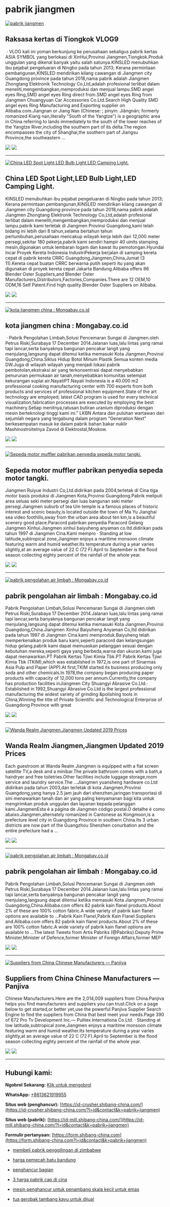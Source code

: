 # pabrik jiangmen

<a href="https://swt.shibang-china.com/?l=id&img&k=pabrik+jiangmen" target="_blank">![pabrik jiangmen](http://static.shibang-china.com/all-800x300/109.jpg)</a>

## Raksasa kertas di Tiongkok VLOG9
&nbsp;&#0183;&#32;VLOG kali ini yoman berkunjung ke perusahaan sekaligus pabrik kertas ASIA SYMBOL yang berlokasi di XinHui,Provinsi Jiangmen,Tiongkok.Produk unggulan yang dikenal banyak yaitu salah satunya.KINSLED menubuhkan ibu pejabat pengeluaran di Ningbo pada tahun 2013; Kerana permintaan pembangunan,KINSLED mendirikan kilang cawangan di Jiangmen city Guangdong province pada tahun 2018,nama pabrik adalah Jiangmen Zhongtang Elektronik Technology Co,Ltd,adalah profesional terlibat dalam meneliti,mengembangkan,memproduksi dan menjual lampu.SMD angel eyes Ring,SMD angel eyes Ring direct from.SMD angel eyes Ring from Jiangmen Chuangyuan Car Accessories Co.Ltd.Search High Quality SMD angel eyes Ring Manufacturing and Exporting supplier on Alibaba.com.Jiangnan or Jiang Nan (Chinese: ; pinyin: Jiāngn&#225;n; formerly romanized Kiang nan,literally &quot;South of the Yangtze&quot;) is a geographic area in China referring to lands immediately to the south of the lower reaches of the Yangtze River,including the southern part of its delta.The region encompasses the city of Shanghai,the southern part of Jiangsu Province,the southeastern …


<a href="https://whatsapp.shibangsoft.com/WhatsApp.php" target="_blank" title="WhatsApp">![](http://static.shibang-china.com/icon/whatsapp.png)</a> <a href="https://swt.shibang-china.com/?l=id&icon&k=pabrik+jiangmen" target="_blank">![](http://static.shibang-china.com/icon/chat-id.png)</a>

---

<a href="https://swt.shibang-china.com/?l=id&img&k=pabrik+jiangmen" target="_blank">![China LED Spot Light,LED Bulb Light,LED Camping Light.](http://static.shibang-china.com/all-800x300/70.jpg)</a>

## China LED Spot Light,LED Bulb Light,LED Camping Light.
KINSLED menubuhkan ibu pejabat pengeluaran di Ningbo pada tahun 2013; Kerana permintaan pembangunan,KINSLED mendirikan kilang cawangan di Jiangmen city Guangdong province pada tahun 2018,nama pabrik adalah Jiangmen Zhongtang Elektronik Technology Co,Ltd,adalah profesional terlibat dalam meneliti,mengembangkan,memproduksi dan menjual lampu.pabrik kami terletak di Jiangmen Provinsi Guangdong,kami telah bidang ini lebih dari 8 tahun,selama bertahun tahun pertumbuhan,perusahaan mencakup wilayah kerja lebih dari 12,000 meter persegi,sekitar 180 pekerja,pabrik kami sendiri hampir 40 uinits stamping mesin,digunakan untuk lembaran logam dan kawat itu pemotongan.Hyundai Incar Proyek Kereta Indonesia IndustriPekerja berjalan di samping kereta cepat di pabrik kereta CRRC Guangdong,Jiangmen,China,Jumat (3 11).Kereta cepat buatan CRRC berwarna putih seperti itu yang akan digunakan di proyek kereta cepat Jakarta Bandung.Alibaba offers 86 Blender Oster Suppliers,and Blender Oster Manufacturers,Distributors,Factories,Companies.There are 12 OEM,10 ODM,16 Self Patent.Find high quality Blender Oster Suppliers on Alibaba.


<a href="https://whatsapp.shibangsoft.com/WhatsApp.php" target="_blank" title="WhatsApp">![](http://static.shibang-china.com/icon/whatsapp.png)</a> <a href="https://swt.shibang-china.com/?l=id&icon&k=pabrik+jiangmen" target="_blank">![](http://static.shibang-china.com/icon/chat-id.png)</a>

---

<a href="https://swt.shibang-china.com/?l=id&img&k=pabrik+jiangmen" target="_blank">![kota jiangmen china : Mongabay.co.id](http://static.shibang-china.com/all-800x300/840.jpg)</a>

## kota jiangmen china : Mongabay.co.id
&nbsp;&#0183;&#32;Pabrik Pengolahan Limbah,Solusi Pencemaran Sungai di Jiangmen.oleh Petrus Riski,Surabaya 17 December 2014.Jalanan luas,lalu lintas yang ramai tapi lancar,serta banyaknya bangunan pencakar langit yang menjulang,langsung dapat ditemui ketika memasuki Kota Jiangmen,Provinsi Guangdong,China.Siklus Hidup Botol Minum Plastik Semua konten media DW.Juga di wilayah wilayah yang menjadi lokasi pabrik pembotolan,ekstraksi air yang terkonsentrasi dapat menyebabkan penurunan permukaan air tanah,menyebabkan komunitas setempat kekurangan suplai air.NayatiPT.Nayati Indonesia is a 40.000 m2 professional cooking manufacturing center with 700 experts from both products and services of professional kitchen equipment.State of the art technology are employed; latest CAD program is used for every technical visualization,fabrication processes are executed by employing the best machinery.Setiap menitnya,ratusan butiran uranium diproduksi dengan mesin berteknologi tinggi kami ini.&quot; LKBN Antara dan puluhan wartawan dari sejumlah negara yang tergabung dalam program &quot;Generation Next&quot; berkesempatan masuk ke dalam pabrik bahan bakar nuklir Mashinostroitelnya Zavod di Elektrostal,Moskow.


<a href="https://whatsapp.shibangsoft.com/WhatsApp.php" target="_blank" title="WhatsApp">![](http://static.shibang-china.com/icon/whatsapp.png)</a> <a href="https://swt.shibang-china.com/?l=id&icon&k=pabrik+jiangmen" target="_blank">![](http://static.shibang-china.com/icon/chat-id.png)</a>

---

<a href="https://swt.shibang-china.com/?l=id&img&k=pabrik+jiangmen" target="_blank">![Sepeda motor muffler pabrikan penyedia sepeda motor tangki.](http://static.shibang-china.com/all-800x300/312.jpg)</a>

## Sepeda motor muffler pabrikan penyedia sepeda motor tangki.
Jiangmen Ruiyue Industri Co,Ltd.didirikan pada 2004,terletak di Cina tiga motor basis produksi di Jiangmen Kota,Provinsi Guangdong.Pabrik meliputi area seluas seki meter persegi dan luas bangunan seki meter persegi.Jiangmen suburb of tea Um temple is a famous places of historic interest and scenic beauty,is located outside the town of Ma Yu Jianghai sea video foothills,away from the urban area about ten km,is a beautiful scenery good place.Paracord pabrikan penyedia Paracord Gelang Jiangmen Xinhui.Jiangmen xinhui baiyuheng anyaman co.ltd.didirikan pada tahun 1997 di Jiangmen Cina.Kami mempro&nbsp;&#0183;&#32;Standing at low latitude,subtropical zone,Jiangmen enjoys a maritime monsoon climate featuring warm and humid weather.Its temperature during a year varies slightly,at an average value of 22 C (72 F).April to September is the flood season collecting eighty percent of the rainfall of the whole year.


<a href="https://whatsapp.shibangsoft.com/WhatsApp.php" target="_blank" title="WhatsApp">![](http://static.shibang-china.com/icon/whatsapp.png)</a> <a href="https://swt.shibang-china.com/?l=id&icon&k=pabrik+jiangmen" target="_blank">![](http://static.shibang-china.com/icon/chat-id.png)</a>

---

<a href="https://swt.shibang-china.com/?l=id&img&k=pabrik+jiangmen" target="_blank">![pabrik pengolahan air limbah : Mongabay.co.id](http://static.shibang-china.com/all-800x300/761.jpg)</a>

## pabrik pengolahan air limbah : Mongabay.co.id
Pabrik Pengolahan Limbah,Solusi Pencemaran Sungai di Jiangmen.oleh Petrus Riski,Surabaya 17 December 2014.Jalanan luas,lalu lintas yang ramai tapi lancar,serta banyaknya bangunan pencakar langit yang menjulang,langsung dapat ditemui ketika memasuki Kota Jiangmen,Provinsi Guangdong,China.Jiangmen Xinhui Baiyuheng Anyaman Co,ltd didirikan pada tahun 1997 di Jiangmen Cina.kami memproduk.Baiyuheng telah memperkenalkan produk baru kami,seperti paracord dan kelangsungan hidup gelang.pabrik kami dapat memuaskan pelanggan sesuai dengan kebutuhan mereka,seperti gaya yang berbeda,warna dan ukuran.kami juga dapat menawarkan.PT Pabrik Kertas Tjiwi Kimia Tbk.PT Pabrik Kertas Tjiwi Kimia Tbk (TKIM),which was established in 1972,is one part of Sinarmas Asia Pulp and Paper (APP).At first,TKIM started its business producing only soda and other chemicals.In 1978,the company began producing paper products with capacity of 12,000 tons per annum.Currently,the company has production facilities inJiangmen City Shuangyi Abrasive Co.Ltd.&#183; Established in 1992,Shuangyi Abrasive Co.Ltd is the largest professional manufacturing the widest variety of grinding &amp;polishing tools in China,Winning the title of Private Scientific and Technological Enterprise of Guangdong Province with great


<a href="https://whatsapp.shibangsoft.com/WhatsApp.php" target="_blank" title="WhatsApp">![](http://static.shibang-china.com/icon/whatsapp.png)</a> <a href="https://swt.shibang-china.com/?l=id&icon&k=pabrik+jiangmen" target="_blank">![](http://static.shibang-china.com/icon/chat-id.png)</a>

---

<a href="https://swt.shibang-china.com/?l=id&img&k=pabrik+jiangmen" target="_blank">![Wanda Realm Jiangmen,Jiangmen Updated 2019 Prices](http://static.shibang-china.com/all-800x300/898.jpg)</a>

## Wanda Realm Jiangmen,Jiangmen Updated 2019 Prices
Each guestroom at Wanda Realm Jiangmen is equipped with a flat screen satellite TV,a desk and a minibar.The private bathroom comes with a bath,a hairdryer and free toiletries.Other facilities include luggage storage,room service and laundry service.The …Jiangmen yuansheng hardware co.Ltd didirikan pada tahun 2003,dan terletak di kota Jiangmen,Provinsi Guangdong,yang hanya 2.5 jam jauh dari shenzhen.jaringan transportasi di sini menawarkan tanah dan air yang paling kenyamanan bagi kita untuk mengirimkan produk unggulan dan layanan kepada pelanggan kami.JiangmenEsta &#233; a p&#225;gina de Jiangmen c&#243;digo postal.O detalhe &#233; como abaixo.Jiangmen,alternately romanized in Cantonese as Kongmoon,is a prefecture level city in Guangdong Province in southern China.Its 3 urban districts are now part of the Guangzhou Shenzhen conurbation and the entire prefecture had a …


<a href="https://whatsapp.shibangsoft.com/WhatsApp.php" target="_blank" title="WhatsApp">![](http://static.shibang-china.com/icon/whatsapp.png)</a> <a href="https://swt.shibang-china.com/?l=id&icon&k=pabrik+jiangmen" target="_blank">![](http://static.shibang-china.com/icon/chat-id.png)</a>

---

<a href="https://swt.shibang-china.com/?l=id&img&k=pabrik+jiangmen" target="_blank">![pabrik pengolahan air limbah : Mongabay.co.id](http://static.shibang-china.com/all-800x300/907.jpg)</a>

## pabrik pengolahan air limbah : Mongabay.co.id
Pabrik Pengolahan Limbah,Solusi Pencemaran Sungai di Jiangmen.oleh Petrus Riski,Surabaya 17 December 2014.Jalanan luas,lalu lintas yang ramai tapi lancar,serta banyaknya bangunan pencakar langit yang menjulang,langsung dapat ditemui ketika memasuki Kota Jiangmen,Provinsi Guangdong,China.Alibaba.com offers 82 pabrik kain flanel products.About 2% of these are 100% cotton fabric.A wide variety of pabrik kain flanel options are available to …Pabrik Kain Flanel,Pabrik Kain Flanel Suppliers and.Alibaba.com offers 82 pabrik kain flanel products.About 2% of these are 100% cotton fabric.A wide variety of pabrik kain flanel options are available to …The latest Tweets from Artis Pabriks (@Pabriks).Deputy Prime Minister,Minister of Defence,former Minister of Foreign Affairs,former MEP


<a href="https://whatsapp.shibangsoft.com/WhatsApp.php" target="_blank" title="WhatsApp">![](http://static.shibang-china.com/icon/whatsapp.png)</a> <a href="https://swt.shibang-china.com/?l=id&icon&k=pabrik+jiangmen" target="_blank">![](http://static.shibang-china.com/icon/chat-id.png)</a>

---

<a href="https://swt.shibang-china.com/?l=id&img&k=pabrik+jiangmen" target="_blank">![Suppliers from China Chinese Manufacturers — Panjiva](http://static.shibang-china.com/all-800x300/61.jpg)</a>

## Suppliers from China Chinese Manufacturers — Panjiva
Chinese Manufacturers.Here are the 2,014,009 suppliers from China.Panjiva helps you find manufacturers and suppliers you can trust.Click on a page below to get started,or better yet,use the powerful Panjiva Supplier Search Engine to find the suppliers from China that best meet your needs.Page 390 of 672 Pro Tv Development Inc.— Pulitex Internationa Co.Ltd.&nbsp;&#0183;&#32;Standing at low latitude,subtropical zone,Jiangmen enjoys a maritime monsoon climate featuring warm and humid weather.Its temperature during a year varies slightly,at an average value of 22 C (72 F).April to September is the flood season collecting eighty percent of the rainfall of the whole year.

<a href="https://whatsapp.shibangsoft.com/WhatsApp.php" target="_blank" title="WhatsApp">![](http://static.shibang-china.com/icon/whatsapp.png)</a> <a href="https://swt.shibang-china.com/?l=id&icon&k=pabrik+jiangmen" target="_blank">![](http://static.shibang-china.com/icon/chat-id.png)</a>

---
## Hubungi kami:

**Ngobrol Sekarang:** [Klik untuk mengobrol](https://swt.shibang-china.com?l=id&contact&k=pabrik+jiangmen)

**WhatsApp:**  [+8613621919955](https://whatsapp.shibangsoft.com/WhatsApp.php)

**Situs web (penghancur):** [https://id-crusher.shibang-china.com/](https://id-crusher.shibang-china.com/?l=id&contact&k=pabrik+jiangmen)

**Situs web (pabrik):** [https://id-mill.shibang-china.com/](https://id-mill.shibang-china.com/?l=id&contact&k=pabrik+jiangmen)

**Formulir pertanyaan:** [https://form.shibang-china.com](https://form.shibang-china.com?l=id&contact&k=pabrik+jiangmen)

* [membeli pabrik penggilingan di zimbabwe](../43/membeli%20pabrik%20penggilingan%20di%20zimbabwe.md)

* [harga pemecah batu bandung](../43/harga%20pemecah%20batu%20bandung.md)

* [penghancur bagian](../49/penghancur%20bagian.md)

* [3 harga pabrik cap di cina](../49/3%20harga%20pabrik%20cap%20di%20cina.md)

* [mesin penghancur untuk penambang skala kecil untuk emas](../43/mesin%20penghancur%20untuk%20penambang%20skala%20kecil%20untuk%20emas.md)

* [tua gerobak tambang kayu untuk dijual](../43/tua%20gerobak%20tambang%20kayu%20untuk%20dijual.md)